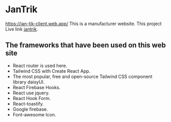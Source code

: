 # JanTrik

https://jan-tik-client.web.app/
This is a manufacturer website.
This project Live link [jantrik](https://jan-tik-client.web.app/).

## The frameworks that have been used on this web site

- React router is used here.
- Tailwind CSS with Create React App.
- The most popular, free and open-source Tailwind CSS component library daisyUI.
- React Firebase Hooks.
- React use jquery.
- React Hook Form.
- React-toastify.
- Google firebase.
- Font-awesome Icon.
